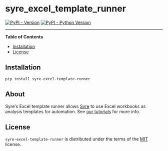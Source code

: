 # syre_excel_template_runner

[![PyPI - Version](https://img.shields.io/pypi/v/syre-excel-template-runner.svg)](https://pypi.org/project/syre-excel-template-runner)
[![PyPI - Python Version](https://img.shields.io/pypi/pyversions/syre-excel-template-runner.svg)](https://pypi.org/project/syre-excel-template-runner)

-----

**Table of Contents**

- [Installation](#installation)
- [License](#license)

## Installation

```console
pip install syre-excel-template-runner
```

## About
Syre's Excel template runner allows [Syre](https://syre.ai) to use Excel workbooks as analysis templates for automation.
See [our tutorials](https://syre.ai/start/excel-templates) for more info.

## License

`syre-excel-template-runner` is distributed under the terms of the [MIT](https://spdx.org/licenses/MIT.html) license.
